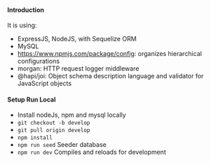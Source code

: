 #### Introduction

It is using:
* ExpressJS, NodeJS, with Sequelize ORM
* MySQL
* https://www.npmjs.com/package/config: organizes hierarchical configurations
* morgan: HTTP request logger middleware
* @hapi/joi: Object schema description language and validator for JavaScript objects

#### Setup Run Local
* Install nodeJs, npm and mysql locally
* `git checkout -b develop`
* `git pull origin develop`
* `npm install`
* `npm run seed` Seeder database
* `npm run dev` Compiles and reloads for development